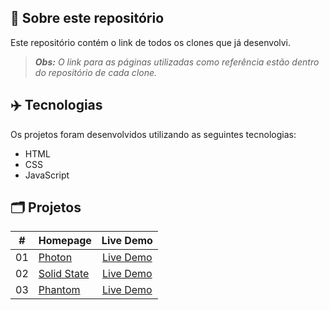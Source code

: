 ## 📝 Sobre este repositório
Este repositório contém o link de todos os clones que já desenvolvi.

 > ***Obs:** O link para as páginas utilizadas como referência estão dentro do repositório de cada clone.*

## ✈️ Tecnologias
Os projetos foram desenvolvidos utilizando as seguintes tecnologias:
- HTML
- CSS
- JavaScript

## 🗂️ Projetos
<table>
  <thead>
    <tr>
      <th>#</th>
      <th>Homepage</th>
      <th>Live Demo</th>
    </tr>
  </thead>
  <tbody>
    <tr>
      <td>01</td>
      <td><a href="https://github.com/RuuuFF/photon-homepage-clone">Photon</a></td>
      <td align="center"><a href="https://photon-homepage-clone-ruuuff.netlify.app/">Live Demo</a></td>
    </tr>
    <tr>
      <td>02</td>
      <td><a href="https://github.com/RuuuFF/solidstate-homepage-clone">Solid State</a></td>
      <td align="center"><a href="https://solidstate-homepage-clone-ruuuff.netlify.app/">Live Demo</a></td>
    </tr>
    <tr>
      <td>03</td>
      <td><a href="https://github.com/RuuuFF/phantom-homepage-clone">Phantom</a></td>
      <td align="center"><a href="https://phantom-homepage-clone-ruuuff.netlify.app/">Live Demo</a></td>
    </tr>
  </tbody>
</table>
